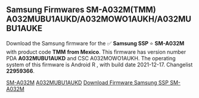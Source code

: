 <h2>Samsung Firmwares SM-A032M(TMM) A032MUBU1AUKD/A032MOWO1AUKH/A032MUBU1AUKE</h2>
Download the Samsung firmware for the ✅ <strong>Samsung SSP </strong> ⭐ <strong>SM-A032M</strong> with product code <strong>TMM</strong> <strong> from Mexico</strong>. This firmware has version number PDA <strong>A032MUBU1AUKD</strong> and CSC A032MOWO1AUKH. The operating system of this firmware is Android R , with build date 2021-12-17. Changelist <strong>22959366</strong>.


[SM-A032M](https://samfirm.shop/samsung/model/SM-A032M)
[A032MUBU1AUKD](https://samfirm.shop/samsung/pda/A032MUBU1AUKD)
[Download Firmware Samsung SSP SM-A032M](https://samfirm.shop/samsung/firmware/483200)
